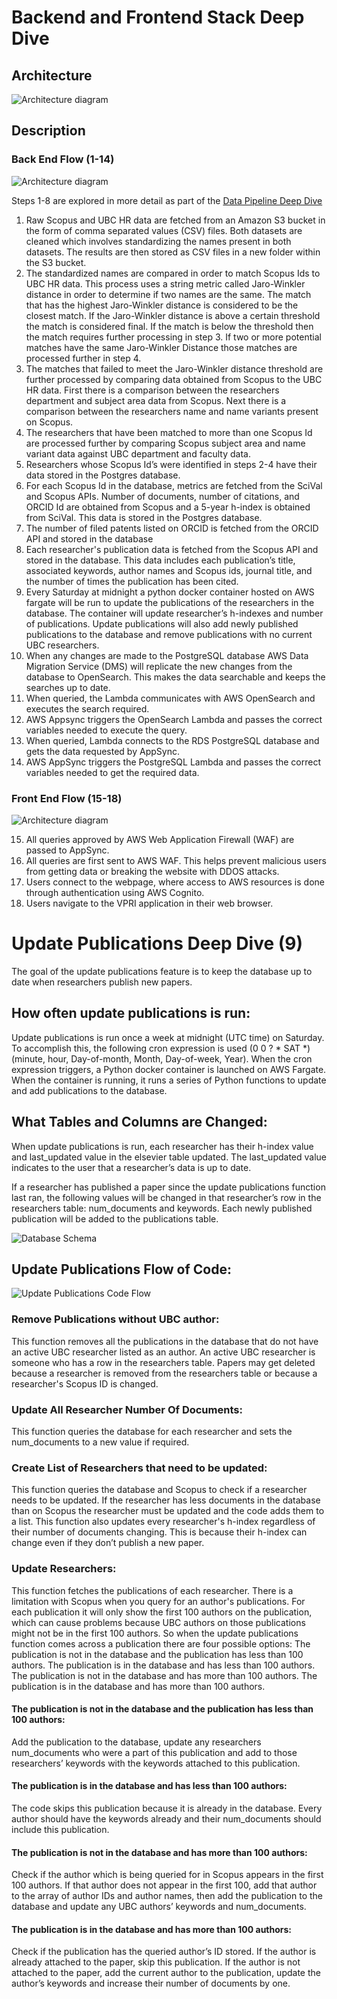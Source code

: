 # Backend and Frontend Stack Deep Dive

## Architecture

![Architecture diagram](../docs/images/architecture-diagram.png)

## Description
### Back End Flow (1-14)
![Architecture diagram](../docs/images/architecture-diagram-back-end.png)

Steps 1-8 are explored in more detail as part of the [Data Pipeline Deep Dive](docs/DataPipeline.md)

1. Raw Scopus and UBC HR data are fetched from an Amazon S3 bucket in the form of comma separated values (CSV) files. Both datasets are cleaned which involves standardizing the names present in both datasets. The results are then stored as CSV files in a new folder within the S3 bucket.
2. The standardized names are compared in order to match Scopus Ids to UBC HR data. This process uses a string metric called Jaro-Winkler distance in order to determine if two names are the same. The match that has the highest Jaro-Winkler distance is considered to be the closest match. If the Jaro-Winkler distance is above a certain threshold the match is considered final. If the match is below the threshold then the match requires further processing in step 3. If two or more potential matches have the same Jaro-Winkler Distance those matches are processed further in step 4.
3. The matches that failed to meet the Jaro-Winkler distance threshold are further processed by comparing data obtained from Scopus to the UBC HR data. First there is a comparison between the researchers department and subject area data from Scopus. Next there is a comparison between the researchers name and name variants present on Scopus.
4. The researchers that have been matched to more than one Scopus Id are processed further by comparing Scopus subject area and name variant data against UBC department and faculty data.
5. Researchers whose Scopus Id’s were identified in steps 2-4 have their data stored in the Postgres database.
6. For each Scopus Id in the database, metrics are fetched from the SciVal and Scopus APIs. Number of documents, number of citations, and ORCID Id are obtained from Scopus and a 5-year h-index is obtained from SciVal. This data is stored in the Postgres database.
7. The number of filed patents listed on ORCID is fetched from the ORCID API and stored in the database
8. Each researcher's publication data is fetched from the Scopus API and stored in the database. This data includes each publication’s title, associated keywords, author names and Scopus ids, journal title, and the number of times the publication has been cited.
9. Every Saturday at midnight a python docker container hosted on AWS fargate will be run to update the publications of the researchers in the database. The container will update researcher’s h-indexes and number of publications. Update publications will also add newly published publications to the database and remove publications with no current UBC researchers.
10. When any changes are made to the PostgreSQL database AWS Data Migration Service (DMS) will replicate the new changes from the database to OpenSearch. This makes the data searchable and keeps the searches up to date.
11. When queried, the Lambda communicates with AWS OpenSearch and executes the search required.
12. AWS Appsync triggers the OpenSearch Lambda and passes the correct variables needed to execute the query.
13. When queried, Lambda connects to the RDS PostgreSQL database and gets the data requested by AppSync.
14. AWS AppSync triggers the PostgreSQL Lambda and passes the correct variables needed to get the required data.

### Front End Flow (15-18)
![Architecture diagram](../docs/images/architecture-diagram-front-end.png)

15. All queries approved by AWS Web Application Firewall (WAF) are passed to AppSync.
16. All queries are first sent to AWS WAF. This helps prevent malicious users from getting data or breaking the website with DDOS attacks.
17. Users connect to the webpage, where access to AWS resources is done through authentication using AWS Cognito.
18. Users navigate to the VPRI application in their web browser.

# Update Publications Deep Dive (9)

The goal of the update publications feature is to keep the database up to date when researchers publish new papers.

## How often update publications is run:

Update publications is run once a week at midnight (UTC time) on Saturday. To accomplish this, the following cron expression is used (0 0 ? * SAT *) (minute, hour, Day-of-month, Month, Day-of-week, Year). When the cron expression triggers, a Python docker container is launched on AWS Fargate. When the container is running, it runs a series of Python functions to update and add publications to the database.

## What Tables and Columns are Changed:

When update publications is run, each researcher has their h-index value and last_updated value in the elsevier table updated. The last_updated value indicates to the user that a researcher’s data is up to date.

If a researcher has published a paper since the update publications function last ran, the following values will be changed in that researcher’s row in the researchers table: num_documents and keywords. Each newly published publication will be added to the publications table.

![Database Schema](../docs/images/Database-Schema.png)
## Update Publications Flow of Code:
![Update Publications Code Flow](../docs/images/Update-Publications-Code-Flow-Photo.png)

### Remove Publications without UBC author:
This function removes all the publications in the database that do not have an active UBC researcher listed as an author. An active UBC researcher is someone who has a row in the researchers table. Papers may get deleted because a researcher is removed from the researchers table or because a researcher's Scopus ID is changed. 

### Update All Researcher Number Of Documents:
This function queries the database for each researcher and sets the num_documents to a new value if required.

### Create List of Researchers that need to be updated:
This function queries the database and Scopus to check if a researcher needs to be updated. If the researcher has less documents in the database than on Scopus the researcher must be updated and the code adds them to a list. This function also updates every researcher's h-index regardless of their number of documents changing. This is because their h-index can change even if they don’t publish a new paper.

### Update Researchers:
This function fetches the publications of each researcher. There is a limitation with Scopus when you query for an author's publications. For each publication it will only show the first 100 authors on the publication, which can cause problems because UBC authors on those publications might not be in the first 100 authors. So when the update publications function comes across a publication there are four possible options:
The publication is not in the database and the publication has less than 100 authors.
The publication is in the database and has less than 100 authors.
The publication is not in the database and has more than 100 authors.
The publication is in the database and has more than 100 authors.

#### The publication is not in the database and the publication has less than 100 authors:
Add the publication to the database, update any researchers num_documents who were a part of this publication and add to those researchers’ keywords with the keywords attached to this publication.

#### The publication is in the database and has less than 100 authors:
The code skips this publication because it is already in the database. Every author should have the keywords already and their num_documents should include this publication.

#### The publication is not in the database and has more than 100 authors:
Check if the author which is being queried for in Scopus appears in the first 100 authors. If that author does not appear in the first 100, add that author to the array of author IDs and author names, then add the publication to the database and update any UBC authors’ keywords and num_documents.

#### The publication is in the database and has more than 100 authors:
Check if the publication has the queried author’s ID stored. If the author is already attached to the paper, skip this publication. If the author is not attached to the paper, add the current author to the publication, update the author’s keywords and increase their number of documents by one.


